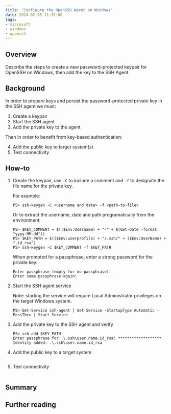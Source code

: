 ```yaml
---
title: "Configure the OpenSSH Agent on Windows"
date: 2024-02-05 11:32:00
tags:
- microsoft
- windows
- openssh
---
```


## Overview
Describe the steps to create a new password-protected keypair for OpenSSH on Windows, then add the key to the SSH Agent.

## Background
In order to prepare keys and persist the password-protected private key in the SSH agent we must:

1. Create a keypair
2. Start the SSH agent
3. Add the private key to the agent

Then in order to benefit from key-based authentication:

4. Add the public key to target system(s)
5. Test connectivity

## How-to
1. Create the keypair, use `-C` to include a comment and `-f` to designate the file name for the private key.

   For example:
   ```
   PS> ssh-keygen -C <username and date> -f <path-to-file>
   ```

   Or to extract the username, date and path programatically from the environment:
   ```
   PS> $KEY_COMMENT = $(($Env:Username) + "-" + $(Get-Date -format "yyyy-MM-dd"))
   PS> $KEY_PATH = $(($Env:userprofile) + "/.ssh/" + ($Env:UserName) + ".id_rsa")
   PS> ssh-keygen -C $KEY_COMMENT -f $KEY_PATH
   ```

   When prompted for a passphrase, enter a strong password for the private key:
   ```
   Enter passphrase (empty for no passphrase): 
   Enter same passphrase again: 
   ```

2. Start the SSH agent service

    Note: starting the service will require Local Administrator privileges on the target Windows system.
    ```
    PS> Get-Service ssh-agent | Set-Service -StartupType Automatic -PassThru | Start-Service
    ```

3. Add the private key to the SSH agent and verify

    ```
    PS> ssh-add $KEY_PATH
    Enter passphrase for .\.ssh\user.name.id_rsa: *******************
    Identity added: .\.ssh\user.name.id_rsa
    ```

4. Add the public key to a target system

    ```
    ```

5. Test connectivity

    ```
    ```


## Summary


## Further reading

